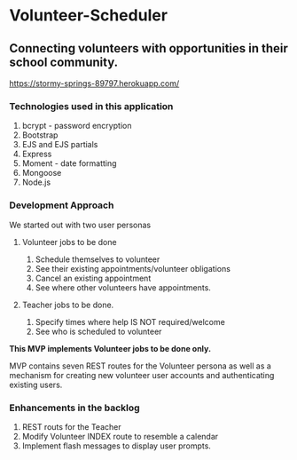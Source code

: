 # Volunteer-Scheduler

## Connecting volunteers with opportunities in their school community.
https://stormy-springs-89797.herokuapp.com/

### Technologies used in this application
1.  bcrypt - password encryption
2.  Bootstrap
3.  EJS and EJS partials
4.  Express
5.  Moment - date formatting
6.  Mongoose
7.  Node.js

### Development Approach
We started out with two user personas
1.  Volunteer jobs to be done
    1.  Schedule themselves to volunteer
    2.  See their existing appointments/volunteer obligations
    3.  Cancel an existing appointment
    4.  See where other volunteers have appointments.

2.  Teacher jobs to be done.
    1. Specify times where help IS NOT required/welcome
    2. See who is scheduled to volunteer

**This MVP implements Volunteer jobs to be done only.**

MVP contains seven REST routes for the Volunteer persona as well as a mechanism for creating new volunteer user accounts and authenticating existing users.

### Enhancements in the backlog
1.  REST routs for the Teacher
2.  Modify Volunteer INDEX route to resemble a calendar
3.  Implement flash messages to display user prompts.




